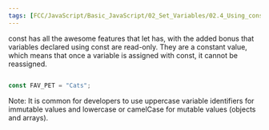 ```yaml
---
tags: [FCC/JavaScript/Basic_JavaScript/02_Set_Variables/02.4_Using_const]
---
```

const has all the awesome features that let has, with the added bonus that variables declared using const are read-only. They are a constant value, which means that once a variable is assigned with const, it cannot be reassigned.

```js

const FAV_PET = "Cats";

```

Note: It is common for developers to use uppercase variable identifiers for immutable values and lowercase or camelCase for mutable values (objects and arrays).